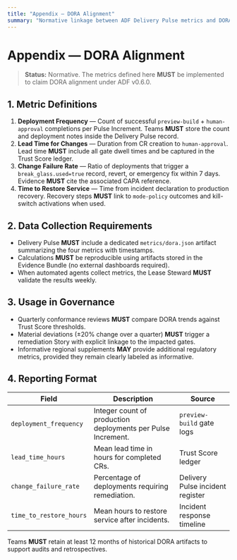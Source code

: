 ```yaml
---
title: "Appendix — DORA Alignment"
summary: "Normative linkage between ADF Delivery Pulse metrics and DORA capabilities."
---
```


# Appendix — DORA Alignment

> **Status:** Normative. The metrics defined here **MUST** be implemented to claim DORA alignment under ADF v0.6.0.

## 1. Metric Definitions

1. **Deployment Frequency** — Count of successful `preview-build` + `human-approval` completions per Pulse Increment. Teams **MUST** store the count and deployment notes inside the Delivery Pulse record.
2. **Lead Time for Changes** — Duration from CR creation to `human-approval`. Lead time **MUST** include all gate dwell times and be captured in the Trust Score ledger.
3. **Change Failure Rate** — Ratio of deployments that trigger a `break_glass.used=true` record, revert, or emergency fix within 7 days. Evidence **MUST** cite the associated CAPA reference.
4. **Time to Restore Service** — Time from incident declaration to production recovery. Recovery steps **MUST** link to `mode-policy` outcomes and kill-switch activations when used.

## 2. Data Collection Requirements

- Delivery Pulse **MUST** include a dedicated `metrics/dora.json` artifact summarizing the four metrics with timestamps.
- Calculations **MUST** be reproducible using artifacts stored in the Evidence Bundle (no external dashboards required).
- When automated agents collect metrics, the Lease Steward **MUST** validate the results weekly.

## 3. Usage in Governance

- Quarterly conformance reviews **MUST** compare DORA trends against Trust Score thresholds.
- Material deviations (±20% change over a quarter) **MUST** trigger a remediation Story with explicit linkage to the impacted gates.
- Informative regional supplements **MAY** provide additional regulatory metrics, provided they remain clearly labeled as informative.

## 4. Reporting Format

| Field | Description | Source |
|-------|-------------|--------|
| `deployment_frequency` | Integer count of production deployments per Pulse Increment. | `preview-build` gate logs |
| `lead_time_hours` | Mean lead time in hours for completed CRs. | Trust Score ledger |
| `change_failure_rate` | Percentage of deployments requiring remediation. | Delivery Pulse incident register |
| `time_to_restore_hours` | Mean hours to restore service after incidents. | Incident response timeline |

Teams **MUST** retain at least 12 months of historical DORA artifacts to support audits and retrospectives.
